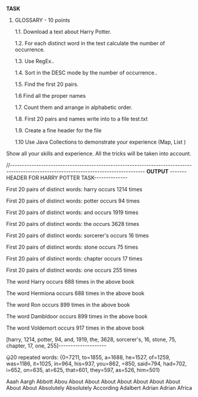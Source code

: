 **TASK**
1. GLOSSARY - 10 points

    1.1. Download a text about Harry Potter.

    1.2. For each distinct word in the text calculate the number of occurrence.

    1.3. Use RegEx..

    1.4. Sort in the DESC mode by the number of occurrence..

    1.5. Find  the first 20 pairs.

    1.6  Find all the proper names

    1.7.  Count them and arrange in alphabetic order.

    1.8.   First 20 pairs and names write into to a file test.txt

    1.9.  Create a fine header for the file

    1.10  Use Java  Collections to demonstrate your experience (Map, List )

Show all your skills and experience.  All the tricks will be taken into account.

//--------------------------------------------------------------------------------------------------------------------------------------
**OUTPUT**
 -------HEADER FOR HARRY POTTER TASK--------------
 
First 20 pairs of distinct words: harry occurs 1214 times 

First 20 pairs of distinct words: potter occurs 94 times 

First 20 pairs of distinct words: and occurs 1919 times 

First 20 pairs of distinct words: the occurs 3628 times 

First 20 pairs of distinct words: sorcerer's occurs 16 times 

First 20 pairs of distinct words: stone occurs 75 times 

First 20 pairs of distinct words: chapter occurs 17 times 

First 20 pairs of distinct words: one occurs 255 times 

The word Harry occurs 688 times in the above book

The word Hermiona occurs 688 times in the above book

The word Ron occurs 899 times in the above book

The word Dambldoor occurs 899 times in the above book

The word Voldemort occurs 917 times in the above book

[harry, 1214, potter, 94, and, 1919, the, 3628, sorcerer's, 16, stone, 75, chapter, 17, one, 255]--------------------

ᾤ20 repeated words: {0=7211, to=1855, a=1688, he=1527, of=1259, was=1186, it=1025, in=964, his=937, you=862, =850, said=794, had=702, i=652, on=635, at=625, that=601, they=597, as=526, him=501}

Aaah
Aargh
Abbott
Abou
About
About
About
About
About
About
About
About
About
Absolutely
Absolutely
According
Adalbert
Adrian
Adrian
Africa
